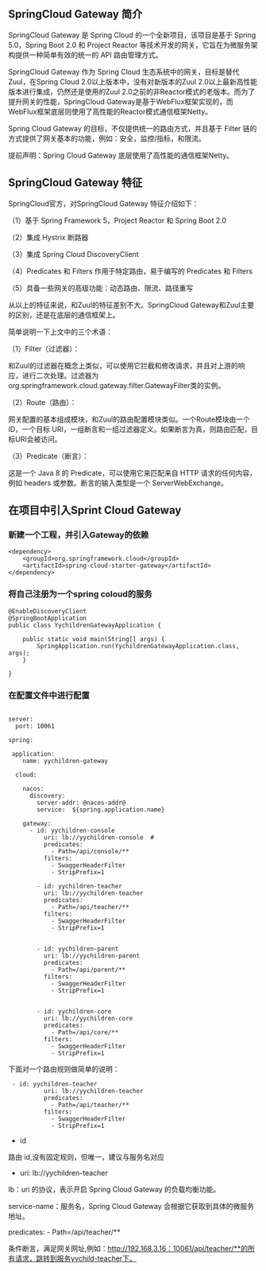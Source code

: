
## SpringCloud Gateway 简介

SpringCloud Gateway 是 Spring Cloud 的一个全新项目，该项目是基于 Spring 5.0，Spring Boot 2.0 和 Project Reactor 等技术开发的网关，它旨在为微服务架构提供一种简单有效的统一的 API 路由管理方式。

SpringCloud Gateway 作为 Spring Cloud 生态系统中的网关，目标是替代 Zuul，在Spring Cloud 2.0以上版本中，没有对新版本的Zuul 2.0以上最新高性能版本进行集成，仍然还是使用的Zuul 2.0之前的非Reactor模式的老版本。而为了提升网关的性能，SpringCloud Gateway是基于WebFlux框架实现的，而WebFlux框架底层则使用了高性能的Reactor模式通信框架Netty。

Spring Cloud Gateway 的目标，不仅提供统一的路由方式，并且基于 Filter 链的方式提供了网关基本的功能，例如：安全，监控/指标，和限流。

提前声明：Spring Cloud Gateway 底层使用了高性能的通信框架Netty。

## SpringCloud Gateway 特征

SpringCloud官方，对SpringCloud Gateway 特征介绍如下：

（1）基于 Spring Framework 5，Project Reactor 和 Spring Boot 2.0

（2）集成 Hystrix 断路器

（3）集成 Spring Cloud DiscoveryClient

（4）Predicates 和 Filters 作用于特定路由，易于编写的 Predicates 和 Filters

（5）具备一些网关的高级功能：动态路由、限流、路径重写

从以上的特征来说，和Zuul的特征差别不大。SpringCloud Gateway和Zuul主要的区别，还是在底层的通信框架上。

简单说明一下上文中的三个术语：

（1）Filter（过滤器）：

和Zuul的过滤器在概念上类似，可以使用它拦截和修改请求，并且对上游的响应，进行二次处理。过滤器为org.springframework.cloud.gateway.filter.GatewayFilter类的实例。

（2）Route（路由）：

网关配置的基本组成模块，和Zuul的路由配置模块类似。一个Route模块由一个 ID，一个目标 URI，一组断言和一组过滤器定义。如果断言为真，则路由匹配，目标URI会被访问。

（3）Predicate（断言）：

这是一个 Java 8 的 Predicate，可以使用它来匹配来自 HTTP 请求的任何内容，例如 headers 或参数。断言的输入类型是一个 ServerWebExchange。

## 在项目中引入Sprint Cloud Gateway

### 新建一个工程，并引入Gateway的依赖

```
<dependency>
    <groupId>org.springframework.cloud</groupId>
    <artifactId>spring-cloud-starter-gateway</artifactId>
</dependency>

```

### 将自己注册为一个spring coloud的服务

```
@EnableDiscoveryClient
@SpringBootApplication
public class YychildrenGatewayApplication {

    public static void main(String[] args) {
        SpringApplication.run(YychildrenGatewayApplication.class, args);
    }

}

```

### 在配置文件中进行配置

```

server:
  port: 10061

spring:

 application:
    name: yychildren-gateway

  cloud:

    nacos:
      discovery:
        server-addr: @nacos-addr@
        service:  ${spring.application.name} 

    gateway:
      - id: yychildren-console
          uri: lb://yychildren-console  #
          predicates:
            - Path=/api/console/**
          filters:
            - SwaggerHeaderFilter
            - StripPrefix=1
            
        - id: yychildren-teacher
          uri: lb://yychildren-teacher
          predicates:
            - Path=/api/teacher/**
          filters:
            - SwaggerHeaderFilter
            - StripPrefix=1


        - id: yychildren-parent
          uri: lb://yychildren-parent
          predicates:
            - Path=/api/parent/**
          filters:
            - SwaggerHeaderFilter
            - StripPrefix=1


        - id: yychildren-core
          uri: lb://yychildren-core
          predicates:
            - Path=/api/core/**
          filters:
            - SwaggerHeaderFilter
            - StripPrefix=1
```

下面对一个路由规则做简单的说明：

```
 - id: yychildren-teacher
          uri: lb://yychildren-teacher
          predicates:
            - Path=/api/teacher/**
          filters:
            - SwaggerHeaderFilter
            - StripPrefix=1

```

* id

路由 id,没有固定规则，但唯一，建议与服务名对应

* uri: lb://yychildren-teacher

lb：uri 的协议，表示开启 Spring Cloud Gateway 的负载均衡功能。

service-name：服务名，Spring Cloud Gateway 会根据它获取到具体的微服务地址。

predicates:
     - Path=/api/teacher/**

条件断言，满足网关网址,例如：http://192.168.3.16：10061/api/teacher/**的所有请求，跳转到服务yychild-teacher下。



